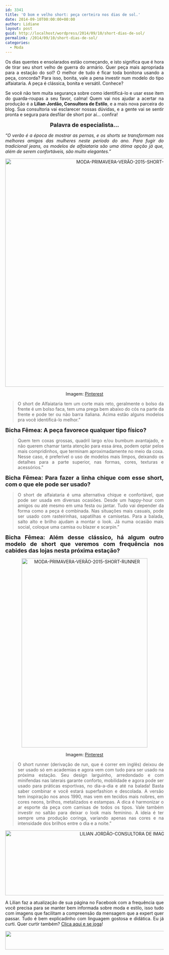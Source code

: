 ```yaml
---
id: 3341
title: 'O bom e velho short: peça certeira nos dias de sol.'
date: 2014-09-10T00:00:00+00:00
author: Lidiane
layout: post
guid: http://localhost/wordpress/2014/09/10/short-dias-de-sol/
permalink: /2014/09/10/short-dias-de-sol/
categories:
  - Moda
---
```

<p align="justify">
  Os dias quentes e ensolarados estão começando, e isto significa que é hora de tirar seu short velho de guerra do armário. Quer peça mais apropriada para a estação do sol? O melhor de tudo é ficar toda bonitona usando a peça, concorda? Para isso, bonita, vale a pena investir num modelo do tipo alfaiataria. A peça é clássica, bonita e versátil. Conhece?
</p>

<p align="justify">
  Se você não tem muita segurança sobre como identificá-lo e usar esse item do guarda-roupas a seu favor, calma! Quem vai nos ajudar a acertar na produção é a <strong>Lilian Jordão, Consultora de Estilo</strong>, e a mais nova parceira do blog. Sua consultoria vai esclarecer nossas dúvidas, e a gente vai se sentir pronta e segura para desfilar de short por aí… confira!
</p>

<p align="center">
  <strong><span style="font-size: large;">Palavra de especialista…</span></strong>
</p>

<p align="justify">
  <em>“O verão é a época de mostrar as pernas, e os shorts se transformam nos melhores amigos das mulheres neste período do ano. Para fugir do tradicional jeans, os modelos de alfaiataria são uma ótima opção já que, além de serem confortáveis, são muito elegantes.”</em>
</p>

<p align="center">
  <a href="http://www.trololodemulher.com.br/blog/wp-content/uploads/2014/09/MODA-PRIMAVERA-VERÃO-2015-SHORT-ALFAIATARIA.jpg"><img class="alignnone size-full wp-image-10389" src="http://www.trololodemulher.com.br/blog/wp-content/uploads/2014/09/MODA-PRIMAVERA-VERÃO-2015-SHORT-ALFAIATARIA.jpg" alt="MODA-PRIMAVERA-VERÃO-2015-SHORT-ALFAIATARIA" width="800" height="724" /></a>
</p>

<p align="center">
  Imagem: <a href="http://www.pinterest.com/" target="_blank">Pinterest</a>
</p>

> <p align="justify">
>   O short de Alfaiataria tem um corte mais reto, geralmente o bolso da frente é um bolso faca, tem uma prega bem abaixo do cós na parte da frente e pode ter ou não barra italiana. Acima estão alguns modelos pra você identificá-lo melhor.”
> </p>

<p align="justify">
  <strong><span style="font-size: large;">Bicha Fêmea: A peça favorece qualquer tipo físico?</span></strong>
</p>

> <p align="justify">
>   Quem tem coxas grossas, quadril largo e/ou bumbum avantajado, e não querem chamar tanta atenção para essa área, podem optar pelos mais compridinhos, que terminam aproximadamente no meio da coxa. Nesse caso, é preferível o uso de modelos mais limpos, deixando os detalhes para a parte superior, nas formas, cores, texturas e acessórios.”
> </p>

<p align="justify">
  <strong><span style="font-size: large;">Bicha Fêmea: Para fazer a linha chique com esse short, com o que ele pode ser usado?</span></strong>
</p>

> <p align="justify">
>   O short de alfaiataria é uma alternativa chique e confortável, que pode ser usada em diversas ocasiões. Desde um happy-hour com amigos ou até mesmo em uma festa ou jantar. Tudo vai depender da forma como a peça é combinada. Nas situações mais casuais, pode ser usado com rasteirinhas, sapatilhas e camisetas. Para a balada, salto alto e brilho ajudam a montar o look. Já numa ocasião mais social, coloque uma camisa ou blazer e scarpin.”
> </p>

<p align="justify">
  <strong><span style="font-size: large;">Bicha Fêmea: Além desse clássico, há algum outro modelo de short que veremos com frequência nos cabides das lojas nesta próxima estação?</span></strong>
</p>

<p align="center">
  <a href="http://www.trololodemulher.com.br/blog/wp-content/uploads/2014/09/MODA-PRIMAVERA-VERÃO-2015-SHORT-RUNNER.jpg"><img class="alignnone size-full wp-image-10391" src="http://www.trololodemulher.com.br/blog/wp-content/uploads/2014/09/MODA-PRIMAVERA-VERÃO-2015-SHORT-RUNNER.jpg" alt="MODA-PRIMAVERA-VERÃO-2015-SHORT-RUNNER" width="400" height="600" /></a>
</p>

<p align="center">
  Imagem: <a href="http://br.pinterest.com/" target="_blank">Pinterest</a>
</p>

> <p align="justify">
>   O short runner (derivação de run, que é correr em inglês) deixou de ser usado só em academias e agora vem com tudo para ser usado na próxima estação. Seu design larguinho, arredondado e com minifendas nas laterais garante conforto, mobilidade e agora pode ser usado para práticas esportivas, no dia-a-dia e até na balada! Basta saber combinar e você estará superfashion e descolada. A versão tem inspiração nos anos 1990, mas vem em tecidos mais nobres, em cores neons, brilhos, metalizados e estampas. A dica é harmonizar o ar esporte da peça com camisas de todos os tipos. Vale também investir no saltão para deixar o look mais feminino. A ideia é ter sempre uma produção coringa, variando apenas nas cores e na intensidade dos brilhos entre o dia e a noite.”
> </p>

<p align="center">
  <a href="http://www.trololodemulher.com.br/blog/wp-content/uploads/2014/09/LILIAN-JORDÃO-CONSULTORA-DE-IMAGEM-ESTILO.png"><img class="alignnone size-full wp-image-10388" src="http://www.trololodemulher.com.br/blog/wp-content/uploads/2014/09/LILIAN-JORDÃO-CONSULTORA-DE-IMAGEM-ESTILO.png" alt="LILIAN JORDÃO-CONSULTORA DE IMAGEM ESTILO" width="800" height="206" /></a>
</p>

<p align="justify">
  A Lilian faz a atualização de sua página no Facebook com a frequência que você precisa para se manter bem informada sobre moda e estilo, isso tudo com imagens que facilitam a compreensão da mensagem que a expert quer passar. Tudo é bem explicadinho com linguagem gostosa e didática. Eu já curti. Quer curtir também? <a href="https://www.facebook.com/lilianjordao82/timeline" target="_blank">Clica aqui e se joga</a>!
</p>

<p align="center">
  <a href="http://feedburner.google.com/fb/a/mailverify?uri=blogbichafemea&loc=pt_BR" target="_blank"><img class="alignnone size-full wp-image-8451" title="Assine o Bicha Fêmea grátis!" src="http://www.trololodemulher.com.br/blog/wp-content/uploads/2012/01/rodapé.png" alt="" width="600" height="59" /></a>
</p>

<p align="justify">